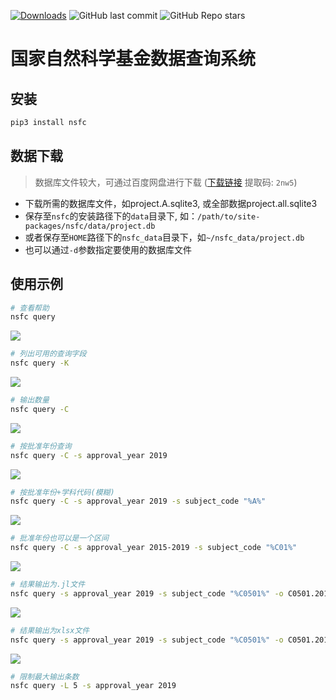 [![Downloads](https://pepy.tech/badge/nsfc)](https://pepy.tech/project/nsfc)
![GitHub last commit](https://img.shields.io/github/last-commit/suqingdong/nsfc)
![GitHub Repo stars](https://img.shields.io/github/stars/suqingdong/nsfc?style=social)

# 国家自然科学基金数据查询系统

## 安装
```bash
pip3 install nsfc
```

## 数据下载
> 数据库文件较大，可通过百度网盘进行下载
> ([下载链接](https://pan.baidu.com/s/1eadrfUg1ovBF1EAXWSTV-w) 提取码: `2nw5`)
- 下载所需的数据库文件，如project.A.sqlite3, 或全部数据project.all.sqlite3
- 保存至`nsfc`的安装路径下的`data`目录下, 如：`/path/to/site-packages/nsfc/data/project.db`
- 或者保存至`HOME`路径下的`nsfc_data`目录下，如`~/nsfc_data/project.db`
- 也可以通过`-d`参数指定要使用的数据库文件

## 使用示例
```bash
# 查看帮助
nsfc query
```
![](https://suqingdong.github.io/nsfc/examples/query-help.png)

```bash
# 列出可用的查询字段
nsfc query -K
```
![](https://suqingdong.github.io/nsfc/examples/query-keys.png)

```bash
# 输出数量
nsfc query -C
```
![](https://suqingdong.github.io/nsfc/examples/query-count.png)

```bash
# 按批准年份查询
nsfc query -C -s approval_year 2019
```
![](https://suqingdong.github.io/nsfc/examples/query-count-year.png)

```bash
# 按批准年份+学科代码(模糊)
nsfc query -C -s approval_year 2019 -s subject_code "%A%"
```
![](https://suqingdong.github.io/nsfc/examples/query-year-and-subject.png)

```bash
# 批准年份也可以是一个区间
nsfc query -C -s approval_year 2015-2019 -s subject_code "%C01%"
```
![](https://suqingdong.github.io/nsfc/examples/query-year-region.png)

```bash
# 结果输出为.jl文件
nsfc query -s approval_year 2019 -s subject_code "%C0501%" -o C0501.2019.jl
```
![](https://suqingdong.github.io/nsfc/examples/query-output-jl.png)

```bash
# 结果输出为xlsx文件
nsfc query -s approval_year 2019 -s subject_code "%C0501%" -o C0501.2019.xlsx -F xlsx
```
![](https://suqingdong.github.io/nsfc/examples/query-output-xlsx.png)

```bash
# 限制最大输出条数
nsfc query -L 5 -s approval_year 2019                                           
```
